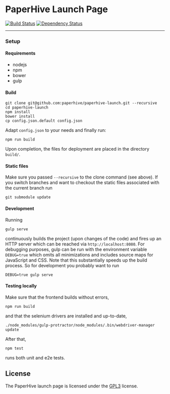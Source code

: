 # PaperHive Launch Page

[![Build Status](https://jenkins.paperhive.org/buildStatus/icon?job=frontend-launch)](https://jenkins.paperhive.org/job/frontend-launch/)
[![Dependency Status](https://gemnasium.com/paperhive/paperhive-launch.svg)](https://gemnasium.com/paperhive/paperhive-launch)

---

### Setup
#### Requirements
* nodejs
* npm
* bower
* gulp

#### Build
```
git clone git@github.com:paperhive/paperhive-launch.git --recursive
cd paperhive-launch
npm install
bower install
cp config.json.default config.json
```
Adapt `config.json` to your needs and finally run:
```
npm run build
```
Upon completion, the files for deployment are placed in the directory `build/`.

#### Static files
Make sure you passed `--recursive` to the clone command (see above). If you
switch branches and want to checkout the static files associated with the
current branch run
```
git submodule update
```

#### Development
Running
```
gulp serve
```
continuously builds the project (upon changes of the code) and fires up an HTTP
server which can be reached via `http://localhost:8080`. For debugging
purposes, gulp can be run with the environment variable `DEBUG=true` which
omits all minimizations and includes source maps for JavaScript and CSS. Note
that this substantially speeds up the build process. So for development you
probably want to run
```
DEBUG=true gulp serve
```

#### Testing locally
Make sure that the frontend builds without errors,
```
npm run build
```
and that the selenium drivers are installed and up-to-date,
```
./node_modules/gulp-protractor/node_modules/.bin/webdriver-manager update
```
After that,
```
npm test
```
runs both unit and e2e tests.

## License
The PaperHive launch page is licensed under the [GPL3](https://www.gnu.org/licenses/gpl.html) license.
